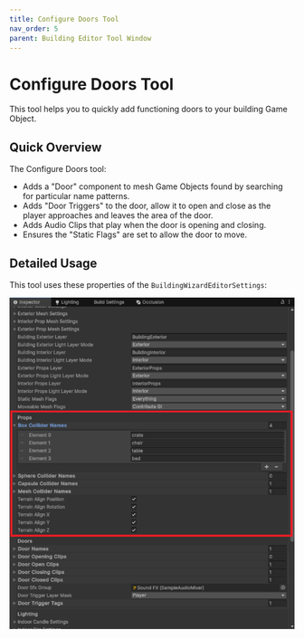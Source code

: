 ```yaml
---
title: Configure Doors Tool
nav_order: 5
parent: Building Editor Tool Window
---
```


# Configure Doors Tool

This tool helps you to quickly add functioning doors to your building Game Object.

## Quick Overview

The Configure Doors tool:

- Adds a "Door" component to mesh Game Objects found by searching for particular name patterns.
- Adds "Door Triggers" to the door, allow it to open and close as the player approaches and leaves the area of the door.
- Adds Audio Clips that play when the door is opening and closing.
- Ensures the "Static Flags" are set to allow the door to move.

## Detailed Usage

This tool uses these properties of the `BuildingWizardEditorSettings`:

![](..\media\propstoolsettings.png)
